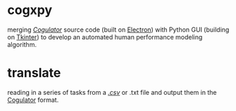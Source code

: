 # cogxpy

merging <i><a href = "https://github.com/Cogulator/Cogulator">Cogulator</a></i> source code (built on <a href = "electronjs.org">Electron</a>) with Python GUI (building on <a href="https://docs.python.org/3/library/tkinter.html">Tkinter</a>) to develop an automated human performance modeling algorithm.  

# translate

reading in a series of tasks from a <a href = "https://en.wikipedia.org/wiki/Comma-separated_values"><i>.csv</a></i> or .txt file and output them in the <a href = "https://github.com/Cogulator/Cogulator">Cogulator</a></i> format.
